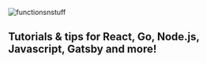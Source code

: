 ![functionsnstuff](https://www.functionsnstuff.io/logo.svg)

## Tutorials & tips for React, Go, Node.js, Javascript, Gatsby and more!

